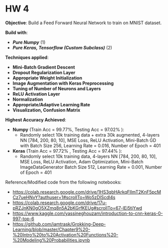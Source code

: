 # HW 4

**Objective**: Build a Feed Forward Neural Network to train on MNIST dataset.

**Build with**:
* _**Pure Numpy**_ (1) 
* _**Pure Keras, Tensorflow (Custom Subclass)**_ (2) 

**Techniques applied**:
* **Mini-Batch Gradient Descent** 
* **Dropout Regularization Layer**
* **Appropriate Weight Initialization** 
* **Image Augmentation with Keras Preprocessing**
* **Tuning of Number of Neurons and Layers**
* **ReLU Activation Layer**
* **Normalization** 
* **Appropriate/Adaptive Learning Rate** 
* **Visualization, Confusion Matrix** 

**Highest Accuracy Achieved**:
* **Numpy** (Train Acc = 99.77%, Testing Acc = 97.02% ): 
    - Randomly select 10k training data + extra 30k augmented, 4-layers NN [784, 200, 80, 10], MSE Loss, ReLU Activation, Mini-Batch GD with Batch Size 256, Learning Rate = 0.016, Number of Epoch = 401
* **Keras** (Train Acc = 97.72% , Testing Acc = 97.44% ):  
    - Randomly select 10k training data, 4-layers NN [784, 200, 80, 10], MSE Loss, ReLU Activation, Adam Optimization, Mini-Batch ImageDataGenerator Batch Size 512, Learning Rate = 0.001, Number of Epoch = 401


Reference/Modified code from the following notebooks: 
* https://colab.research.google.com/drive/1HS3qbHArkqFlImT2KnF5pcMCz7ueHNvY?authuser=1#scrollTo=Wo5zDlScdl4s 
* https://colab.research.google.com/drive/17u-pRZJnKN0gO5XZmq8n5A2bKGrfKEUg#scrollTo=67-lEi5tjYwd 
* https://www.kaggle.com/yassineghouzam/introduction-to-cnn-keras-0-997-top-6 
* https://github.com/iamtrask/Grokking-Deep-Learning/blob/master/Chapter9%20-%20Intro%20to%20Activation%20Functions%20-%20Modeling%20Probabilities.ipynb
